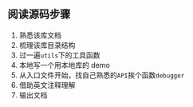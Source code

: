 ## 阅读源码步骤

1. 熟悉该库文档
2. 梳理该库目录结构
3. 过一遍`utils`下的工具函数
4. 本地写一个用本地库的 demo
5. 从入口文件开始，找自己熟悉的`API`挨个函数`debugger`
6. 借助英文注释理解
7. 输出文档
